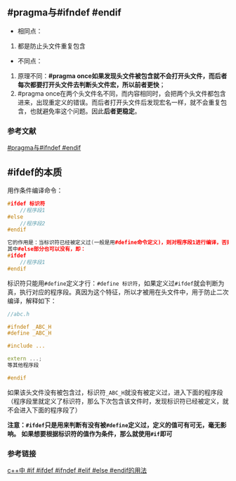 ## #pragma与#ifndef #endif

- 相同点：

1. 都是防止头文件重复包含

- 不同点：

1. 原理不同：**#pragma once如果发现头文件被包含就不会打开头文件，而后者每次都要打开头文件去判断头文件宏，所以前者更快**；
2. #pragma once在两个头文件名不同，而内容相同时，会把两个头文件都包含进来，出现重定义的错误。而后者打开头文件后发现宏名一样，就不会重复包含，也就避免率这个问题。因此**后者更稳定**。

### 参考文献

[#pragma与#ifndef #endif](https://www.cnblogs.com/chen-cs/p/13199731.html)

## #ifdef的本质

用作条件编译命令：

```cpp
#ifdef 标识符
	//程序段1
#else
	//程序段2
#endif

它的作用是：当标识符已经被定义过(一般是用#define命令定义)，则对程序段1进行编译，否则编译程序段2。
其中#else部分也可以没有，即：
#ifdef
	//程序段1
#endif
```

标识符只能用`#define`定义才行：`#define 标识符`，如果定义过`#ifdef`就会判断为真，执行对应的程序段。真因为这个特征，所以才被用在头文件中，用于防止二次编译，解释如下：

```cpp
//abc.h

#ifndef _ABC_H
#define _ABC_H

#include ...

extern ...;
等其他程序段    

#endif
```

如果该头文件没有被包含过，标识符`_ABC_H`就没有被定义过，进入下面的程序段（程序段里就定义了标识符，那么下次包含该文件时，发现标识符已经被定义，就不会进入下面的程序段了）

**注意：`#ifdef`只是用来判断有没有被`#define`定义过，定义的值可有可无，毫无影响。**
**如果想要根据标识符的值作为条件，那么就使用`#if`即可**

### 参考链接

[c++中 #if #ifdef #ifndef #elif #else #endif的用法 ](https://www.cnblogs.com/klb561/p/13844701.html)